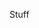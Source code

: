 <html>
<?php 
include ('header.php'); 
?>

  <head>
  </head>
  <body>
    <div>
    <p>Stuff</p>
    </div>
  </body>
<?php 
include ('footer.php'); 
?>

</html>
